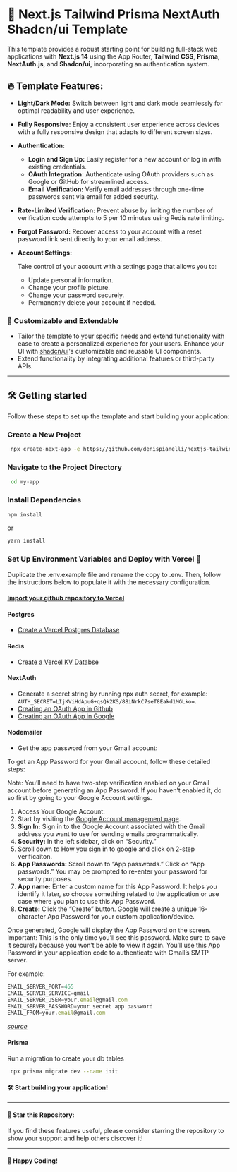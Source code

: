 # 🚀 Next.js Tailwind Prisma NextAuth Shadcn/ui Template

This template provides a robust starting point for building full-stack web applications with **Next.js 14** using the App Router, **Tailwind CSS**, **Prisma**, **NextAuth.js**, and **Shadcn/ui**, incorporating an authentication system.

## 🔥 **Template Features:**

- **Light/Dark Mode:** Switch between light and dark mode seamlessly for optimal readability and user experience.

- **Fully Responsive:** Enjoy a consistent user experience across devices with a fully responsive design that adapts to different screen sizes.

- **Authentication:**

  - **Login and Sign Up:** Easily register for a new account or log in with existing credentials.
  - **OAuth Integration:** Authenticate using OAuth providers such as Google or GitHub for streamlined access.
  - **Email Verification:** Verify email addresses through one-time passwords sent via email for added security.

- **Rate-Limited Verification:** Prevent abuse by limiting the number of verification code attempts to 5 per 10 minutes using Redis rate limiting.

- **Forgot Password:** Recover access to your account with a reset password link sent directly to your email address.

- **Account Settings:**

  Take control of your account with a settings page that allows you to:

  - Update personal information.
  - Change your profile picture.
  - Change your password securely.
  - Permanently delete your account if needed.

### 🔧 Customizable and Extendable

- Tailor the template to your specific needs and extend functionality with ease to create a personalized experience for your users.
  Enhance your UI with [shadcn/ui](https://github.com/shadcn/ui)'s customizable
  and reusable UI components.
- Extend functionality by integrating additional features or third-party APIs.

---

## 🛠️ Getting started

Follow these steps to set up the template and start building your application:

### **Create a New Project**

```bash
 npx create-next-app -e https://github.com/denispianelli/nextjs-tailwind-prisma-nextauth-template my-app
```

### **Navigate to the Project Directory**

```bash
 cd my-app
```

### **Install Dependencies**

```bash
npm install
```

or

```bash
yarn install
```

### **Set Up Environment Variables and Deploy with Vercel 🚀**

Duplicate the .env.example file and rename the copy to .env. Then, follow the instructions below to populate it with the necessary configuration.

#### [Import your github repository to Vercel](https://vercel.com/new)

#### Postgres

- [Create a Vercel Postgres Database](https://vercel.com/docs/storage/vercel-postgres/quickstart#quickstart)

#### Redis

- [Create a Vercel KV Databse](https://vercel.com/docs/storage/vercel-kv/quickstart)

#### NextAuth

- Generate a secret string by running npx auth secret, for example: `AUTH_SECRET=LIjKViHdApuG+qsQk2KS/88iNrkC7seT8Eakd1MGLko=`.
- [Creating an OAuth App in Github](https://authjs.dev/guides/configuring-github#registering-your-app)
- [Creating an OAuth App in Google](https://developers.google.com/workspace/marketplace/configure-oauth-consent-screen?hl=fr)

#### Nodemailer

- Get the app password from your Gmail account:

To get an App Password for your Gmail account, follow these detailed steps:

Note: You’ll need to have two-step verification enabled on your Gmail account before generating an App Password. If you haven’t enabled it, do so first by going to your Google Account settings.

1. Access Your Google Account:
2. Start by visiting the [Google Account management page](https://myaccount.google.com).
3. **Sign In:** Sign in to the Google Account associated with the Gmail address you want to use for sending emails programmatically.
4. **Security:** In the left sidebar, click on “Security.”
5. Scroll down to How you sign in to google and click on 2-step verificaiton.
6. **App Passwords:** Scroll down to “App passwords.” Click on “App passwords.” You may be prompted to re-enter your password for security purposes.
7. **App name:** Enter a custom name for this App Password. It helps you identify it later, so choose something related to the application or use case where you plan to use this App Password.
8. **Create:** Click the “Create” button. Google will create a unique 16-character App Password for your custom application/device.

Once generated, Google will display the App Password on the screen. Important:
This is the only time you’ll see this password. Make sure to save it securely
because you won’t be able to view it again. You’ll use this App Password in your
application code to authenticate with Gmail’s SMTP server.

For example:

```js
EMAIL_SERVER_PORT=465
EMAIL_SERVER_SERVICE=gmail
EMAIL_SERVER_USER=your.email@gmail.com
EMAIL_SERVER_PASSWORD=your secret app password
EMAIL_FROM=your.email@gmail.com
```

[_source_](https://medium.com/@y.mehnati_49486/how-to-send-an-email-from-your-gmail-account-with-nodemailer-837bf09a7628)

#### Prisma

Run a migration to create your db tables

```bash
 npx prisma migrate dev --name init

```

#### 🛠 Start building your application!

---

#### 🌟 **Star this Repository:**

If you find these features useful, please consider starring the repository to
show your support and help others discover it!

---

#### 🚀 **Happy Coding!**
